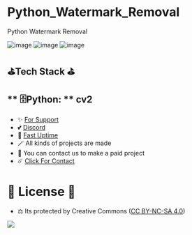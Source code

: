 # Python_Watermark_Removal
Python Watermark Removal

![image](https://github.com/fastuptime/Python_Watermark_Removal/assets/63351166/00680805-08cd-4cd7-98b2-c9c5fc43977f)
![image](https://github.com/fastuptime/Python_Watermark_Removal/assets/63351166/9f24c4c3-f813-49bc-b692-199ea6049da9)
![image](https://github.com/fastuptime/Python_Watermark_Removal/assets/63351166/2e3df90b-90f5-492f-9026-b1d8a64058b8)


## ⛳Tech Stack ⛳

** 🗄️Python: ** cv2
---
- ✨ [For Support](https://github.com/sponsors/fastuptime) <br>
- 💕 [Discord](https://fastuptime.com/discord)<br>
- 🏓 [Fast Uptime](https://fastuptime.com/)<br>
- 🪄 All kinds of projects are made <br>
- 🧨 You can contact us to make a paid project<br>
- ☄️ [Click For Contact](mailto:fastuptime@gmail.com)<br>

# 🎯 License 🎯
- ⚖️ Its protected by Creative Commons ([CC BY-NC-SA 4.0](https://creativecommons.org/licenses/by-nc-sa/4.0/))

<a href="https://creativecommons.org/licenses/by-nc-sa/4.0/" title="BYNCSA40"><img src="https://licensebuttons.net/l/by-nc-sa/4.0/88x31.png"></a>
